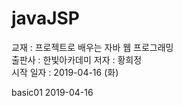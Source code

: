 # javaJSP

교재 : 프로젝트로 배우는 자바 웹 프로그래밍  
출판사 : 한빛아카데미
저자 : 황희정  
시작 일자 : 2019-04-16 (화)

basic01 2019-04-16  
